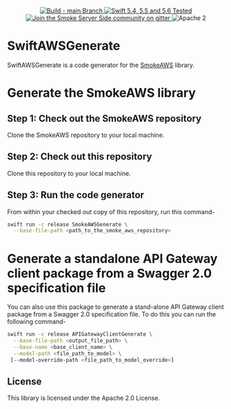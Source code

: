 <p align="center">
<a href="https://github.com/amzn/smoke-aws-generate/actions">
<img src="https://github.com/amzn/smoke-aws-generate/actions/workflows/swift.yml/badge.svg?branch=main" alt="Build - main Branch">
</a>
<a href="http://swift.org">
<img src="https://img.shields.io/badge/swift-5.4|5.5|5.6-orange.svg?style=flat" alt="Swift 5.4, 5.5 and 5.6 Tested">
</a>
<a href="https://gitter.im/SmokeServerSide">
<img src="https://img.shields.io/badge/chat-on%20gitter-ee115e.svg?style=flat" alt="Join the Smoke Server Side community on gitter">
</a>
<img src="https://img.shields.io/badge/license-Apache2-blue.svg?style=flat" alt="Apache 2">
</p>

# SwiftAWSGenerate

SwiftAWSGenerate is a code generator for the [SmokeAWS](https://github.com/amzn/smoke-aws) library.

# Generate the SmokeAWS library

## Step 1: Check out the SmokeAWS repository

Clone the SmokeAWS repository to your local machine.

## Step 2: Check out this repository

Clone this repository to your local machine.

## Step 3: Run the code generator

From within your checked out copy of this repository, run this command-

```bash
swift run -c release SmokeAWSGenerate \
  --base-file-path <path_to_the_smoke_aws_repository>
```

# Generate a standalone API Gateway client package from a Swagger 2.0 specification file

You can also use this package to generate a stand-alone API Gateway client package from a Swagger 2.0 specification file. To do this
you can run the following command-

```bash
swift run -c release APIGatewayClientGenerate \
  --base-file-path <output_file_path> \
  --base-name <base_client_name> \
  --model-path <file_path_to_model> \
 [--model-override-path <file_path_to_model_override>]
```

## License

This library is licensed under the Apache 2.0 License.
